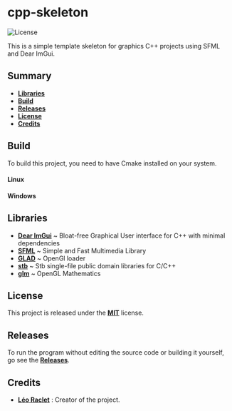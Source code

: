 # cpp-skeleton

![License](https://img.shields.io/github/license/leoraclet/cpp-skeleton)

This is a simple template skeleton for graphics C++ projects using SFML and Dear ImGui.

## Summary

* **[Libraries](#libraries)**
* **[Build](#build)**
* **[Releases](#releases)**
* **[License](#license)**
* **[Credits](#credits)**

## Build

To build this project, you need to have Cmake installed on your system.

#### Linux

#### Windows

## Libraries

- [**Dear ImGui**](https://github.com/ocornut/imgui) ~ Bloat-free Graphical User interface for C++ with minimal dependencies
- [**SFML**](https://github.com/SFML/sfml) ~ Simple and Fast Multimedia Library
- [**GLAD**](https://glad.dav1d.de/) ~ OpenGl loader
- [**stb**](https://github.com/nothings/stb) ~ Stb single-file public domain libraries for C/C++
- [**glm**](https://github.com/g-truc/glm) ~ OpenGL Mathematics

## License

This project is released under the 
[**MIT**](https://github.com/leoraclet/cpp_skeleton/LICENSE)
license.

## Releases

To run the program without editing the source code or building
it yourself, go see the 
[**Releases**](https://github.com/leoraclet/cpp_skeleton/releases).

## Credits

* [**Léo Raclet**](https://github.com/leoraclet) : Creator of the project.
